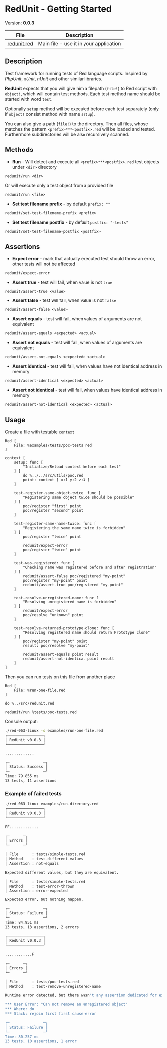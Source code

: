 # RedUnit - Getting Started

Version: **0.0.3**

| File                       | Description  |
| ----------------------------- | ------------------------ |
| [redunit.red](../src/redunit.red) | Main file - use it in your application |

## Description

Test framework for running tests of Red language scripts. Inspired by *PhpUnit*, *xUnit*, *nUnit* and other similar libraries.

**RedUnit** expects that you will give him a filepath (`file!`) to Red script with `object!`, which will contain test methods.
Each test method name should be started with word `test`. 

Optionally `setup` method will be executed before each test separately (only if `object!` consist method with name `setup`).

You can also give a path (`file!`) to the directory. Then all files, whose matches the pattern `<prefix>***<postfix>.red`
will be loaded and tested. Furthermore subdirectories will be also recursively scanned.

## Methods

* **Run** - Will detect and execute all `<prefix>***<postfix>.red` test objects under `<dir>` directory

```red
redunit/run <dir>
```

Or will execute only a test object from a provided file

```red
redunit/run <file>
```

* **Set test filename prefix** - by default `prefix: ""`

```red
redunit/set-test-filename-prefix <prefix>
```

* **Set test filename postfix** - by default `postfix: "-tests"`

```red
redunit/set-test-filename-postfix <postfix>
```

## Assertions

* **Expect error** - mark that actually executed test should throw an error, other tests will not be affected

```red
redunit/expect-error
```

* **Assert true** - test will fail, when value is not `true`

```red
redunit/assert-true <value>
```

* **Assert false** - test will fail, when value is not `false`

```red
redunit/assert-false <value>
```

* **Assert equals** - test will fail, when values of arguments are not equivalent

```red
redunit/assert-equals <expected> <actual>
```

* **Assert not equals** - test will fail, when values of arguments are equivalent

```red
redunit/assert-not-equals <expected> <actual>
```

* **Assert identical** - test will fail, when values have not identical address in memory

```red
redunit/assert-identical <expected> <actual>
```

* **Assert not identical** - test will fail, when values have identical address in memory

```red
redunit/assert-not-identical <expected> <actual>
```

## Usage

Create a file with testable `context`

```red
Red [
    File: %examples/tests/poc-tests.red
]

context [
    setup: func [
        "Initialize/Reload context before each test"
    ] [
        do %../../src/utils/poc.red
        point: context [ x:1 y:2 z:3 ]
    ]

    test-register-same-object-twice: func [
        "Registering same object twice should be possible"
    ] [
        poc/register "first" point
        poc/register "second" point
    ]

    test-register-same-name-twice: func [
        "Registering the same name twice is forbidden"
    ] [
        poc/register "twice" point

        redunit/expect-error
        poc/register "twice" point
    ]

    test-was-registered: func [
        "Checking name was registered before and after registration"
    ] [
        redunit/assert-false poc/registered "my-point"
        poc/register "my-point" point
        redunit/assert-true poc/registered "my-point"
    ]

    test-resolve-unregistered-name: func [
        "Resolving unregistered name is forbidden"
    ] [
        redunit/expect-error
        poc/resolve "unknown" point
    ]

    test-resolve-returned-prototype-clone: func [
        "Resolving registered name should return Prototype clone"
    ] [
        poc/register "my-point" point
        result: poc/resolve "my-point"

        redunit/assert-equals point result
        redunit/assert-not-identical point result
    ]
]
```

Then you can run tests on this file from another place

```red
Red [
    File: %run-one-file.red
]

do %../src/redunit.red

redunit/run %tests/poc-tests.red
```

Console output:

```bash
./red-063-linux -s examples/run-one-file.red 
┌────────────────┐
│ RedUnit v0.0.3 │
└────────────────┘

.............

┌─               ─┐
│ Status: Success │
└─               ─┘
Time: 79.855 ms
13 tests, 11 assertions

```

### Example of failed tests

```bash
./red-063-linux examples/run-directory.red 
┌────────────────┐
│ RedUnit v0.0.3 │
└────────────────┘

FF.............

┌─      ─┐
│ Errors │
└─      ─┘

│ File      : tests/simple-tests.red
│ Method    : test-different-values
│ Assertion : not-equals

Expected different values, but they are equivalent.

│ File      : tests/simple-tests.red
│ Method    : test-error-thrown
│ Assertion : error-expected

Expected error, but nothing happen.

┌─               ─┐
│ Status: Failure │
└─               ─┘
Time: 84.951 ms
13 tests, 13 assertions, 2 errors

```

```bash
┌────────────────┐
│ RedUnit v0.0.3 │
└────────────────┘

............F

┌─      ─┐
│ Errors │
└─      ─┘

│ File      : tests/poc-tests.red
│ Method    : test-remove-unregistered-name

Runtime error detected, but there wasn't any assertion dedicated for expecting error. 

*** User Error: "Can not remove an unregistered object"
*** Where: do
*** Stack: rejoin first first cause-error 

┌─               ─┐
│ Status: Failure │
└─               ─┘
Time: 80.257 ms
13 tests, 10 assertions, 1 error

```